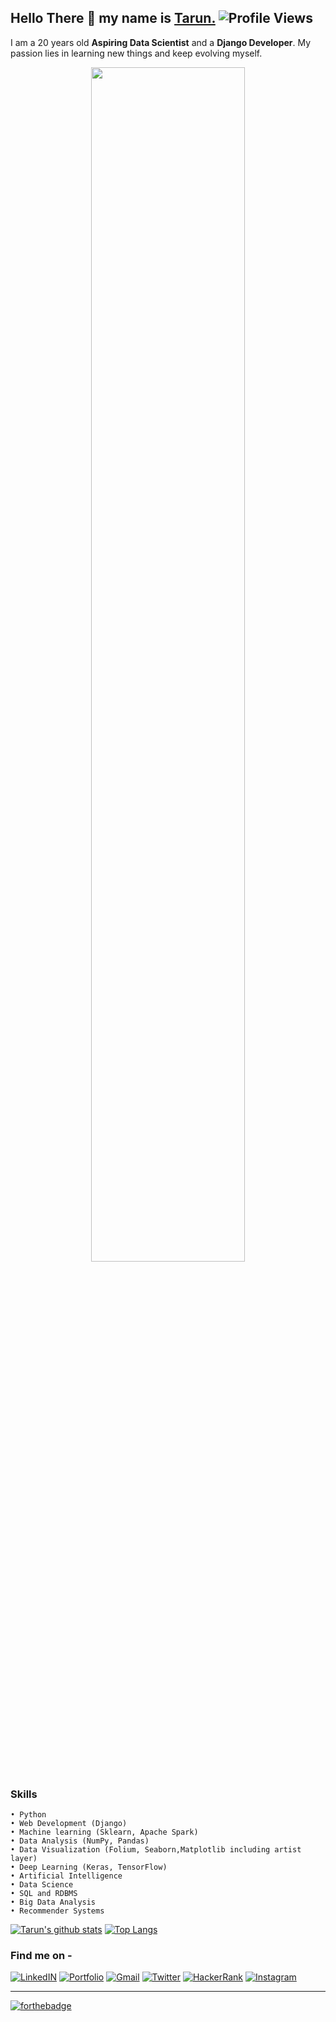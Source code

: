## Hello There 👋 my name is <a href="https://tarun-kamboj.github.io/">Tarun.</a>  ![Profile Views](https://komarev.com/ghpvc/?username=Tarun-Kamboj&style=flat-square&color=4287f5)
I am a 20 years old **Aspiring Data Scientist** and a **Django Developer**. My passion lies in learning new things and keep evolving myself.
<p align="center">
  <a href="https://tarun-kamboj.github.io/"><img src="https://mack-1999.github.io/Makarand-Nikam-Portfolio/img/Banner/home-img.jpg" width="70%"></a>
</p>

### Skills 
    • Python
    • Web Development (Django)
    • Machine learning (Sklearn, Apache Spark) 
    • Data Analysis (NumPy, Pandas)
    • Data Visualization (Folium, Seaborn,Matplotlib including artist layer)
    • Deep Learning (Keras, TensorFlow)
    • Artificial Intelligence
    • Data Science
    • SQL and RDBMS
    • Big Data Analysis
    • Recommender Systems
    
[![Tarun's github stats](https://github-readme-stats.vercel.app/api?username=Tarun-Kamboj&hide=issues&show_icons=true)](https://github.com/Tarun-Kamboj/github-readme-stats)
[![Top Langs](https://github-readme-stats.vercel.app/api/top-langs/?username=Tarun-Kamboj&layout=compact)](https://github.com/Tarun-Kamboj/github-readme-stats)

### Find me on -

[![LinkedIN](https://img.shields.io/badge/LinkedIn--0077B5?style=for-the-badge&logo=LinkedIn)](https://www.linkedin.com/in/kambojtarun)
[![Portfolio](https://img.shields.io/badge/Portfolio--b25ef7?style=for-the-badge&logo=JSON+Web+Tokens)](https://tarun-kamboj.github.io/)
[![Gmail](https://img.shields.io/badge/Email_Me--D14836?style=for-the-badge&logo=Gmail)](mailto:kambojtarun02@gmail.com)
[![Twitter](https://img.shields.io/badge/Twitter--1DA1F2?style=for-the-badge&logo=Twitter)](https://twitter.com/kamboj_tarun_02)
[![HackerRank](https://img.shields.io/badge/HackerRank--2EC866?style=for-the-badge&logo=Hackerrank)](https://www.hackerrank.com/Eternal_)
[![Instagram](https://img.shields.io/badge/Instagram--E4405F?style=for-the-badge&logo=Instagram)](https://www.instagram.com/___.t_a_r_u_n.___/)
<hr>

[![forthebadge](https://forthebadge.com/images/badges/built-with-love.svg)](http://kambojtarun.pythonanywhere.com/)
